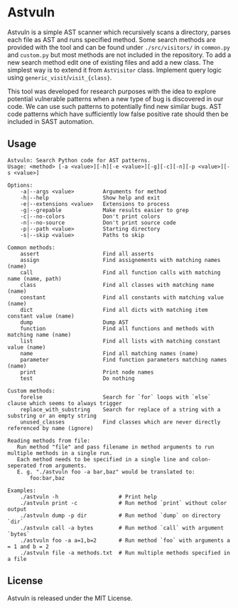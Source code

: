 # Astvuln

Astvuln is a simple AST scanner which recursively scans a directory, parses each
file as AST and runs specified method. Some search methods are provided with the
tool and can be found under `./src/visitors/` in `common.py` and `custom.py` but
most methods are not included in the repository. To add a new search method edit
one of existing files and add a new class. The simplest way is to extend it from
`AstVisitor` class. Implement query logic using `generic_visit`/`visit_{class}`.

This tool was developed for research purposes with the idea to explore potential
vulnerable patterns when a new type of bug is discovered in our code. We can use
such patterns to potentially find new similar bugs. AST code patterns which have
sufficiently low false positive rate should then be included in SAST automation.

## Usage

```
Astvuln: Search Python code for AST patterns.
Usage: <method> [-a <value>][-h][-e <value>][-g][-c][-n][-p <value>][-s <value>]

Options:
    -a|--args <value>         Arguments for method
    -h|--help                 Show help and exit
    -e|--extensions <value>   Extensions to process
    -g|--grepable             Make results easier to grep
    -c|--no-colors            Don't print colors
    -n|--no-source            Don't print source code
    -p|--path <value>         Starting directory
    -s|--skip <value>         Paths to skip

Common methods:
    assert                    Find all asserts
    assign                    Find assignements with matching names (name)
    call                      Find all function calls with matching name (name, path)
    class                     Find all classes with matching name (name)
    constant                  Find all constants with matching value (name)
    dict                      Find all dicts with matching item constant value (name)
    dump                      Dump AST
    function                  Find all functions and methods with matching name (name)
    list                      Find all lists with matching constant value (name)
    name                      Find all matching names (name)
    parameter                 Find function parameters matching names (name)
    print                     Print node names
    test                      Do nothing

Custom methods:
    forelse                   Search for `for` loops with `else` clause which seems to always trigger
    replace_with_substring    Search for replace of a string with a substring or an empty string
    unused_classes            Find classes which are never directly referenced by name (ignore)

Reading methods from file:
   Run method "file" and pass filename in method arguments to run multiple methods in a single run.
   Each method needs to be specified in a single line and colon-seperated from arguments.
   E. g. "./astvuln foo -a bar,baz" would be translated to:
       foo:bar,baz

Examples:
    ./astvuln -h                   # Print help
    ./astvuln print -c             # Run method `print` without color output
    ./astvuln dump -p dir          # Run method `dump` on directory `dir`
    ./astvuln call -a bytes        # Run method `call` with argument `bytes`
    ./astvuln foo -a a=1,b=2       # Run method `foo` with arguments a = 1 and b = 2
    ./astvuln file -a methods.txt  # Run multiple methods specified in a file
```

## License

Astvuln is released under the MIT License.
